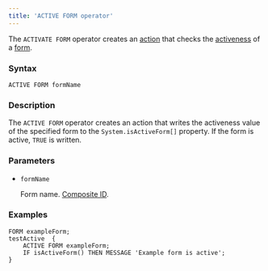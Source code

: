 ```yaml
---
title: 'ACTIVE FORM operator'
---
```


The `ACTIVATE FORM` operator creates an [action](Actions.md) that checks the [activeness](Activity_ACTIVE.md) of a [form](Forms.md).

### Syntax

```
ACTIVE FORM formName
```

### Description

The `ACTIVE FORM` operator creates an action that writes the activeness value of the specified form to the `System.isActiveForm[]` property. If the form is active, `TRUE` is written.

### Parameters

- `formName`

    Form name. [Composite ID](IDs.md#cid).

### Examples

```lsf
FORM exampleForm;
testActive  {
    ACTIVE FORM exampleForm;
    IF isActiveForm() THEN MESSAGE 'Example form is active';
}
```
